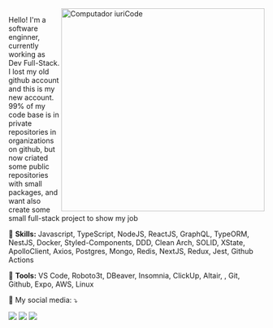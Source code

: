 <img src="https://raw.githubusercontent.com/MicaelliMedeiros/micaellimedeiros/master/image/computer-illustration.png" min-width="400px" max-width="400px" width="400px" align="right" alt="Computador iuriCode">

<p align="left"> 
  Hello!
  I'm a software enginner, currently working as Dev Full-Stack.
  I lost my old github account and this is my new account.
  99% of my code base is in private repositories in organizations on github, but now criated some public repositories with small packages, and want also create some small full-stack project to show my job
</p>

<p align="left">
  🦄 <strong>Skills:</strong> Javascript, TypeScript, NodeJS, ReactJS, GraphQL, TypeORM, NestJS, Docker, Styled-Components, DDD, Clean Arch, SOLID, XState, ApolloClient, Axios, Postgres, Mongo, Redis, NextJS, Redux, Jest, Github Actions
</p>

<p align="left">
  💼 <strong>Tools:</strong> VS Code, Roboto3t, DBeaver, Insomnia, ClickUp, Altair, , Git, Github, Expo, AWS, Linux
</p>

<p align="left">
  💌 My social media: ⤵️
</p>

<p align="left">
  <a href="https://t.me/adrianolivr" target="_blank" alt="Telegram">
  <img src="https://img.shields.io/badge/-Telegram-3390ec?style=flat-square&logo=Telegram&logoColor=white&link=https://t.me/adrianolivr" /></a>
  
  <a href="https://www.linkedin.com/in/adrianlivr" target="_blank" alt="Linkedin">
  <img src="https://img.shields.io/badge/-Linkedin-0e76a8?style=flat-square&logo=Linkedin&logoColor=white&link=https://www.linkedin.com/in/adrianlivr" /></a>
  
  <a href="mailto:adrianolivr@gmail.com" target="_blank" alt="Gmail">
  <img src="https://img.shields.io/badge/-Gmail-FF0000?style=flat-square&labelColor=FF0000&logo=gmail&logoColor=white&link=adrianolivr@gmail.com" /></a>

</p>  
